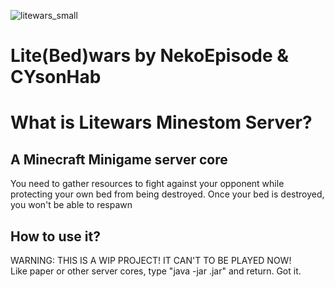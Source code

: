 ![litewars_small](https://github.com/user-attachments/assets/b6178c0a-11a4-4a2a-a773-0dc5bfcd842b)
# Lite(Bed)wars by NekoEpisode & CYsonHab
# What is Litewars Minestom Server?
## A Minecraft Minigame server core  
You need to gather resources to fight against your opponent while protecting your own bed from being destroyed. Once your bed is destroyed, you won't be able to respawn
## How to use it?
WARNING: THIS IS A WIP PROJECT! IT CAN'T TO BE PLAYED NOW!  
Like paper or other server cores, type "java -jar <coreName>.jar" and return. Got it.  
